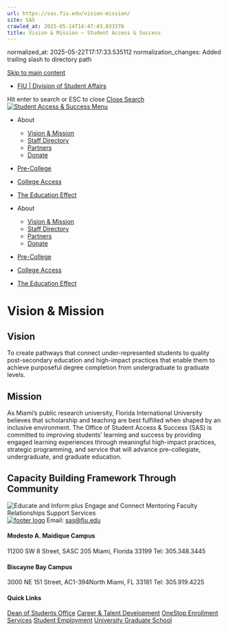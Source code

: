 ```yaml
---
url: https://sas.fiu.edu/vision-mission/
site: SAS
crawled_at: 2025-05-14T14:47:43.833376
title: Vision & Mission – Student Access & Success
---
```

normalized_at: 2025-05-22T17:17:33.535112
normalization_changes: Added trailing slash to directory path

[Skip to main content](https://sas.fiu.edu/vision-mission/#ajax-content-wrap)
  * [FIU | Division of Student Affairs](https://studentaffairs.fiu.edu)


Hit enter to search or ESC to close
[Close Search ](https://sas.fiu.edu/vision-mission/)
[ ![Student Access & Success](https://sas.fiu.edu/wp-content/uploads/2016/09/logo.png) ](https://sas.fiu.edu)
[ Menu ](https://sas.fiu.edu/vision-mission/#mobile-menu)
  * About
    * [Vision & Mission](https://sas.fiu.edu/vision-mission/)
    * [Staff Directory](https://sas.fiu.edu/staff/)
    * [Partners](https://sas.fiu.edu/partners/)
    * [Donate](https://ignite.fiu.edu/give-now/giving-opportunities/units-and-divisions/student-access-and-success/support-the-mission/index.html)
  * [Pre-College](https://sas.fiu.edu/pre-collegiate-programs/)
  * [College Access](https://sas.fiu.edu/college-access/)
  * [The Education Effect](https://sas.fiu.edu/edeffect/)


  * About
    * [Vision & Mission](https://sas.fiu.edu/vision-mission/)
    * [Staff Directory](https://sas.fiu.edu/staff/)
    * [Partners](https://sas.fiu.edu/partners/)
    * [Donate](https://ignite.fiu.edu/give-now/giving-opportunities/units-and-divisions/student-access-and-success/support-the-mission/index.html)
  * [Pre-College](https://sas.fiu.edu/pre-collegiate-programs/)
  * [College Access](https://sas.fiu.edu/college-access/)
  * [The Education Effect](https://sas.fiu.edu/edeffect/)


# Vision & Mission
## Vision
To create pathways that connect under-represented students to quality post-secondary education and high-impact practices that enable them to achieve purposeful degree completion from undergraduate to graduate levels.
## Mission
As Miami’s public research university, Florida International University believes that scholarship and teaching are best fulfilled when shaped by an inclusive environment. The Office of Student Access & Success (SAS) is committed to improving students’ learning and success by providing engaged learning experiences through meaningful high-impact practices, strategic programming, and service that will advance pre-collegiate, undergraduate, and graduate education.
## Capacity Building Framework Through Community
![Educate and Inform plus Engage and Connect Mentoring Faculty Relationships Support Services](https://sas.fiu.edu/wp-content/uploads/2016/09/sas-framework.png)
[![footer logo](http://sas.fiu.edu/wp-content/uploads/2016/12/logo-footer.png)](http://fiu.edu)
Email: sas@fiu.edu
#### Modesto A. Maidique Campus
11200 SW 8 Street, SASC 205 Miami, Florida 33199
Tel: 305.348.3445
#### Biscayne Bay Campus
3000 NE 151 Street, AC1-394North Miami, FL 33181
Tel: 305.919.4225
#### Quick Links
[Dean of Students Office](https://dasa.fiu.edu/all-departments/dean-of-students/) [Career & Talent Development](https://career.fiu.edu/) [OneStop Enrollment Services](http://onestop.fiu.edu/) [Student Employment](https://hr.fiu.edu/prospective-employees/) [University Graduate School](http://gradschool.fiu.edu/)
